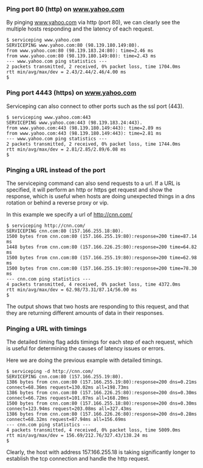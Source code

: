 
### Ping port 80 (http) on www.yahoo.com

By pinging www.yahoo.com via http (port 80), we can clearly see the 
multiple hosts responding and the latency of each request.

```console
$ serviceping www.yahoo.com
SERVICEPING www.yahoo.com:80 (98.139.180.149:80).
from www.yahoo.com:80 (98.139.183.24:80): time=2.46 ms
from www.yahoo.com:80 (98.139.180.149:80): time=2.43 ms
--- www.yahoo.com ping statistics ---
2 packets transmitted, 2 received, 0% packet loss, time 1704.0ms
rtt min/avg/max/dev = 2.43/2.44/2.46/4.00 ms
$
```

### Ping port 4443 (https) on www.yahoo.com

Serviceping can also connect to other ports such as the ssl port (443).

```console
$ serviceping www.yahoo.com:443
SERVICEPING www.yahoo.com:443 (98.139.183.24:443).
from www.yahoo.com:443 (98.139.180.149:443): time=2.89 ms
from www.yahoo.com:443 (98.139.180.149:443): time=2.81 ms
--- www.yahoo.com ping statistics ---
2 packets transmitted, 2 received, 0% packet loss, time 1744.0ms
rtt min/avg/max/dev = 2.81/2.85/2.89/6.08 ms
$
```

### Pinging a URL instead of the port

The serviceping command can also send requests to a url.  If a URL is 
specified, it will perform an http or https get request and show the response, which is 
useful  when hosts are doing unexpected things in a dns rotation or behind a reverse proxy 
or vip.

In this example we specify a url of http://cnn.com/

```console
$ serviceping http://cnn.com/
SERVICEPING cnn.com:80 (157.166.255.18:80).
1500 bytes from cnn.com:80 (157.166.255.19:80):response=200 time=87.14 ms
1448 bytes from cnn.com:80 (157.166.226.25:80):response=200 time=64.82 ms
1500 bytes from cnn.com:80 (157.166.255.19:80):response=200 time=62.98 ms
1500 bytes from cnn.com:80 (157.166.255.19:80):response=200 time=78.30 ms
--- cnn.com ping statistics ---
4 packets transmitted, 4 received, 0% packet loss, time 4372.0ms
rtt min/avg/max/dev = 62.98/73.31/87.14/56.00 ms
$
```

The output shows that two hosts are responding to this request, and that they are 
returning different amounts of data in their responses.

### Pinging a URL with timings

The detailed timing flag adds timings for each step of each request, 
which is useful for determining the causes of latency issues or errors.

Here we are doing the previous example with detailed timings.

```console
$ serviceping -d http://cnn.com/
SERVICEPING cnn.com:80 (157.166.255.19:80).
1386 bytes from cnn.com:80 (157.166.255.19:80):response=200 dns=0.21ms connect=68.36ms request=130.02ms all=198.73ms
1386 bytes from cnn.com:80 (157.166.226.25:80):response=200 dns=0.30ms connect=66.72ms request=101.07ms all=168.20ms
1500 bytes from cnn.com:80 (157.166.255.18:80):response=200 dns=0.30ms connect=123.94ms request=203.08ms all=327.43ms
1386 bytes from cnn.com:80 (157.166.226.26:80):response=200 dns=0.28ms connect=68.32ms request=87.94ms all=156.69ms
--- cnn.com ping statistics ---
4 packets transmitted, 4 received, 0% packet loss, time 5009.0ms
rtt min/avg/max/dev = 156.69/212.76/327.43/138.24 ms
$
```

Clearly, the host with address 157.166.255.18 is taking significantly longer 
to establish the tcp connection and handle the http request.
